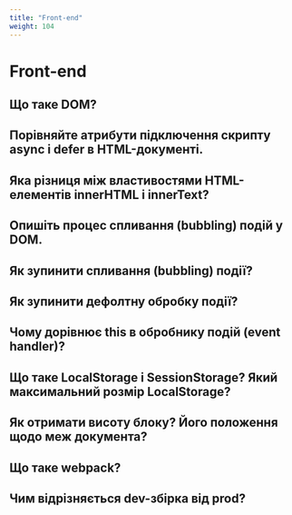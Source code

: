 ```yaml
---
title: "Front-end"
weight: 104
---
```


# Front-end

## Що таке DOM?

## Порівняйте атрибути підключення скрипту async і defer в HTML-документі.

## Яка різниця між властивостями HTML-елементів innerHTML і innerText?

## Опишіть процес спливання (bubbling) подій у DOM.

## Як зупинити спливання (bubbling) події?

## Як зупинити дефолтну обробку події?

## Чому дорівнює this в обробнику подій (event handler)?

## Що таке LocalStorage і SessionStorage? Який максимальний розмір LocalStorage?

## Як отримати висоту блоку? Його положення щодо меж документа?

## Що таке webpack?

## Чим відрізняється dev-збірка від prod?